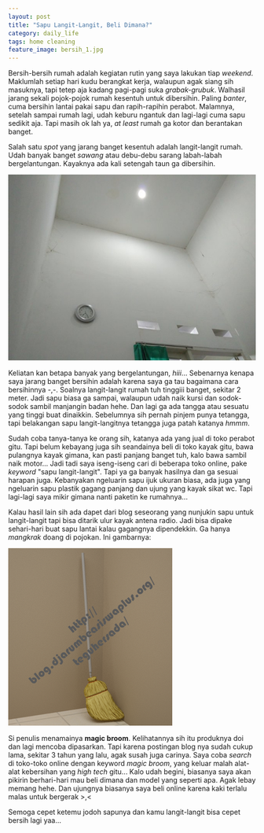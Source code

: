 ```yaml
---
layout: post
title: "Sapu Langit-Langit, Beli Dimana?"
category: daily_life
tags: home cleaning
feature_image: bersih_1.jpg
---  
```


Bersih-bersih rumah adalah kegiatan rutin yang saya lakukan tiap _weekend_. Maklumlah setiap hari kudu berangkat kerja, walaupun agak siang sih masuknya, tapi tetep aja kadang pagi-pagi suka _grabak-grubuk_. Walhasil jarang sekali pojok-pojok rumah kesentuh untuk dibersihin. Paling _banter_, cuma bersihin lantai pakai sapu dan rapih-rapihin perabot. Malamnya, setelah sampai rumah lagi, udah keburu ngantuk dan lagi-lagi cuma sapu sedikit aja. Tapi masih ok lah ya, _at least_ rumah ga kotor dan berantakan banget.

Salah satu _spot_ yang jarang banget kesentuh adalah langit-langit rumah. Udah banyak banget _sawang_ atau debu-debu sarang labah-labah bergelantungan. Kayaknya ada kali setengah taun ga dibersihin.

![langit-langit rumah](/assets/img/bersih_2.jpg)


Keliatan kan betapa banyak yang bergelantungan, _hiii_... Sebenarnya kenapa saya jarang banget bersihin adalah karena saya ga tau bagaimana cara bersihinnya -,-. Soalnya langit-langit rumah tuh tinggiii banget, sekitar 2 meter. Jadi sapu biasa ga sampai, walaupun udah naik kursi dan sodok-sodok sambil manjangin badan hehe. Dan lagi ga ada tangga atau sesuatu yang tinggi buat dinaikkin. Sebelumnya sih pernah pinjem punya tetangga, tapi belakangan sapu langit-langitnya tetangga juga patah katanya _hmmm_.

Sudah coba tanya-tanya ke orang sih, katanya ada yang jual di toko perabot gitu. Tapi belum kebayang juga sih seandainya beli di toko kayak gitu, bawa pulangnya kayak gimana, kan pasti panjang banget tuh, kalo bawa sambil naik motor...
Jadi tadi saya iseng-iseng cari di beberapa toko online, pake _keyword_  "sapu langit-langit". Tapi ya ga banyak hasilnya dan ga sesuai harapan juga. Kebanyakan ngeluarin sapu ijuk ukuran biasa, ada juga yang ngeluarin sapu plastik gagang panjang dan ujung yang kayak sikat wc. Tapi lagi-lagi saya mikir gimana nanti paketin ke rumahnya...

Kalau hasil lain sih ada dapet dari blog seseorang yang nunjukin sapu untuk langit-langit tapi bisa ditarik ulur kayak antena radio. Jadi bisa dipake sehari-hari buat sapu lantai kalau gagangnya dipendekkin. Ga hanya _mangkrak_ doang di pojokan. Ini gambarnya:

![sapu langit](/assets/img/bersih_3.png)


Si penulis menamainya __magic broom__. Kelihatannya sih itu produknya doi dan lagi mencoba dipasarkan. Tapi karena postingan blog nya sudah cukup lama, sekitar 3 tahun yang lalu, agak susah juga carinya. Saya coba _search_ di toko-toko online dengan keyword _magic broom_, yang keluar malah alat-alat kebersihan yang _high tech_ gitu... Kalo udah begini, biasanya saya akan pikirin berhari-hari mau beli dimana dan model yang seperti apa. Agak lebay memang hehe. Dan ujungnya biasanya saya beli online karena kaki terlalu malas untuk bergerak >,<

Semoga cepet ketemu jodoh sapunya dan kamu langit-langit bisa cepet bersih lagi yaa...
